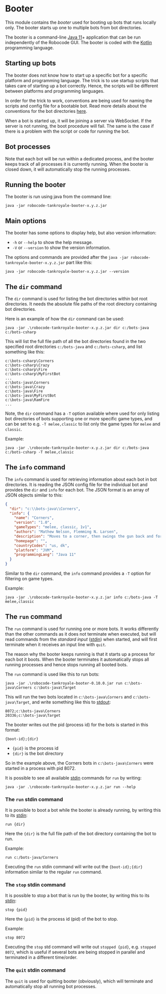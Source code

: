 # Booter

This module contains the *booter* used for booting up bots that runs locally only. The booter starts up one to multiple
bots from bot directories.

The booter is a command-line [Java 11]+ application that can be run independently of the Robocode GUI. The booter is
coded with the [Kotlin] programming language.

## Starting up bots

The booter does not know how to start up a specific bot for a specific platform and programming language. The trick is
to use startup scripts that takes care of starting up a bot correctly. Hence, the scripts will be different between
platforms and programming languages.

In order for the trick to work, conventions are being used for naming the scripts and config file for a bootable bot.
Read more details about the conventions for the bot directories [here](../docs/articles/booter.html).

When a bot is started up, it will be joining a server via WebSocket. If the server is not running, the boot procedure
will fail. The same is the case if there is a problem with the script or code for running the bot.

## Bot processes

Note that each bot will be run within a dedicated process, and the booter keeps track of all processes it is currently
running. When the booter is closed down, it will automatically stop the running processes.

## Running the booter

The booter is run using java from the command line:

    java -jar robocode-tankroyale-booter-x.y.z.jar

## Main options

The booter has some options to display help, but also version information:

- `-h` or `--help` to show the help message.
- `-V` or `--version` to show the version information.

The options and commands are provided after the `java -jar robocode-tankroyale-booter-x.y.z.jar` part like this:

    java -jar robocode-tankroyale-booter-x.y.z.jar --version

## The `dir` command

The `dir` command is used for listing the bot directories within bot root directories. It needs the absolute file paths
of the root directory containing bot directories.

Here is an example of how the `dir` command can be used:

    java -jar .\robocode-tankroyale-booter-x.y.z.jar dir c:/bots-java c:/bots-csharp

This will list the full file path of all the bot directories found in the two specified root directories `c:/bots-java`
and `c:/bots-csharp`, and list something like this:

    c:\bots-csharp\Corners
    c:\bots-csharp\Crazy
    c:\bots-csharp\Fire
    c:\bots-csharp\MyFirstBot
    ...
    c:\bots-java\Corners
    c:\bots-java\Crazy
    c:\bots-java\Fire
    c:\bots-java\MyFirstBot
    c:\bots-java\RamFire
    ...

Note, the `dir` command has a `-T` option available where used for only listing bot directories of bots supporting one
or more specific game types, and can be set to e.g. `-T melee,classic` to list only the game types for `melee`
and `classic`.

Example:

    java -jar .\robocode-tankroyale-booter-x.y.z.jar dir c:/bots-java c:/bots-csharp -T melee,classic

## The `info` command

The `info` command is used for retrieving information about each bot in bot directories. It is reading the JSON config
file for the individual bot and provides the `dir` and `info` for each bot. The JSON format is an array of JSON objects
similar to this:

```json
{
  "dir": "c:\\bots-java\\Corners",
  "info": {
    "name": "Corners",
    "version": "1.0",
    "gameTypes": "melee, classic, 1v1",
    "authors": "Mathew Nelson, Flemming N. Larsen",
    "description": "Moves to a corner, then swings the gun back and forth. If it dies, it tries a new corner in the next round.",
    "homepage": "",
    "countryCodes": "us, dk",
    "platform": "JVM",
    "programmingLang": "Java 11"
  }
}
```

Similar to the `dir` command, the `info` command provides a `-T` option for filtering on game types.

Example:

    java -jar .\robocode-tankroyale-booter-x.y.z.jar info c:/bots-java -T melee,classic

## The `run` command

The `run` command is used for running one or more bots. It works differently than the other commands as it does not
terminate when executed, but will read commands from the _standard input_ ([stdin]) when started, and will first
terminate when it receives an input line with `quit`.

The reason why the booter keeps running is that it starts up a process for each bot it boots. When the booter terminates
it automatically stops all running processes and hence stops running all booted bots.

The `run` command is used like this to run bots:

    java -jar .\robocode-tankroyale-booter-0.10.0.jar run c:\bots-java\Corners c:\bots-java\Target

This will run the two bots located in `c:\bots-java\Corners` and `c:\bots-java\Target`, and write something like this
to [stdout]:

    8072;c:\bots-java\Corners
    20336;c:\bots-java\Target

The booter writes out the pid (process id) for the bots is started in this format:

    {boot-id};{dir}

- `{pid}` is the process id
- `{dir}` is the bot directory

So in the example above, the Corners bots in `c:\bots-java\Corners` were started in a process with pid 8072.

It is possible to see all available [stdin] commands for `run` by writing:

    java -jar .\robocode-tankroyale-booter-x.y.z.jar run --help

### The `run` stdin command

It is possible to boot a bot while the booter is already running, by writing this to its [stdin]:

    run {dir}

Here the `{dir}` is the full file path of the bot directory containing the bot to run.

Example:

    run c:/bots-java/Corners

Executing the `run` stdin command will write out the `{boot-id};{dir}` information similar to the regular `run` command.

### The `stop` stdin command

It is possible to stop a bot that is run by the booter, by writing this to its [stdin]:

    stop {pid}

Here the `{pid}` is the process id (pid) of the bot to stop.

Example:

    stop 8072

Executing the `stop` std command will write out `stopped {pid}`, e.g. `stopped 8072`, which is useful if several bots
are being stopped in parallel and terminated in a different time/order.

### The `quit` stdin command

The `quit` is used for quitting booter (obviously), which will terminate and automatically stop all running bot
processes.


[Java 11]: https://docs.oracle.com/en/java/javase/11/ "Java 11 documentation"

[Kotlin]: https://kotlinlang.org/ "Kotlin programming language"

[stdin]: https://en.wikipedia.org/wiki/Standard_streams#Standard_input_(stdin) "Standard input (stdin)"

[stdout]: https://en.wikipedia.org/wiki/Standard_streams#Standard_output_(stdout) "Standard output (stdout)"
